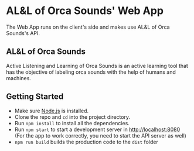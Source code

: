 # AL&L of Orca Sounds' Web App

The Web App runs on the client's side and makes use AL&L of Orca Sounds's API.

## AL&L of Orca Sounds

Active Listening and Learning of Orca Sounds is an active learning tool that has the objective of labeling orca sounds with the help of humans and machines.

## Getting Started

-   Make sure [Node.js](http://nodejs.org) is installed.
-   Clone the repo and `cd` into the project directory.
-   Run `npm install` to install all the dependencies.
-   Run `npm start` to start a development server in [http://localhost:8080](http://localhost:8080) (For the app to work correctly, you need to start the API server as well)
-   `npm run build` builds the production code to the `dist` folder
